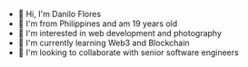 - 👋 Hi, I'm Danilo Flores
- 🧑 I'm from Philippines and am 19 years old
- 👀 I'm interested in web development and photography
- 🌱 I'm currently learning Web3 and Blockchain
- 💞️ I'm looking to collaborate with senior software engineers
